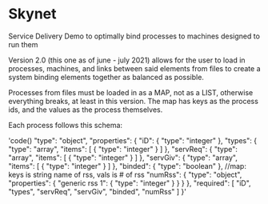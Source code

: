 # Skynet
Service Delivery Demo to optimally bind processes to machines designed to run them

Version 2.0 (this one as of june - july 2021) allows for the user to load in processes, machines, and links between said elements from files to create a system binding elements together as balanced as possible. 

Processes from files must be loaded in as a MAP, not as a LIST, otherwise everything breaks, at least in this version.
The map has keys as the process ids, and the values as the process themselves.

Each process follows this schema:

'code()
"type": "object",
      "properties": {
        "iD": {
          "type": "integer"
        },
        "types": {
          "type": "array",
          "items": [
            {
              "type": "integer"
            }
          ]
        },
        "servReq": {
          "type": "array",
          "items": [
            {
              "type": "integer"
            }
          ]
        },
        "servGiv": {
          "type": "array",
          "items": [
            {
              "type": "integer"
            }
          ]
        },
        "binded": {
          "type": "boolean"
        },
        //map: keys is string name of rss, vals is # of rss
        "numRss": {
          "type": "object",
          "properties": {
            "generic rss 1": {
              "type": "integer"
            }
          }
        }
      },
      "required": [
        "iD",
        "types",
        "servReq",
        "servGiv",
        "binded",
        "numRss"
      ]
    }'